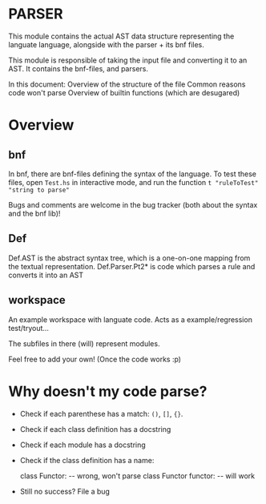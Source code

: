 PARSER
======

This module contains the actual AST data structure representing the languate language, alongside with the parser + its bnf files.

This module is responsible of taking the input file and converting it to an AST. It contains the bnf-files, and parsers.


In this document:
Overview of the structure of the file
Common reasons code won't parse
Overview of builtin functions (which are desugared)

Overview
========


bnf
---

In bnf, there are bnf-files defining the syntax of the language. To test these files, open ````Test.hs```` in interactive mode, and run the function ````t "ruleToTest" "string to parse"````

Bugs and comments are welcome in the bug tracker (both about the syntax and the bnf lib)!

Def
---

Def.AST is the abstract syntax tree, which is a one-on-one mapping from the textual representation.
Def.Parser.Pt2* is code which parses a rule and converts it into an AST


workspace
---------

An example workspace with languate code. Acts as a example/regression test/tryout...

The subfiles in there (will) represent modules.

Feel free to add your own! (Once the code works :p)

Why doesn't my code parse?
==========================

- Check if each parenthese has a match: ````()````, ````[]````, ````{}````.
- Check if each class definition has a docstring
- Check if each module has a docstring
- Check if the class definition has a name:

    class Functor:	-- wrong, won't parse
    class Functor functor:	-- will work

- Still no success? File a bug


